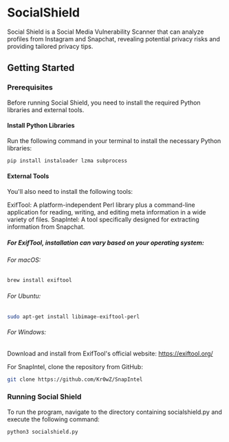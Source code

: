 # SocialShield
Social Shield is a Social Media Vulnerability Scanner that can analyze profiles from Instagram and Snapchat, revealing potential privacy risks and providing tailored privacy tips.

## Getting Started

### Prerequisites
Before running Social Shield, you need to install the required Python libraries and external tools.

#### Install Python Libraries
Run the following command in your terminal to install the necessary Python libraries:

```bash
pip install instaloader lzma subprocess
```

#### External Tools
You'll also need to install the following tools:

ExifTool: A platform-independent Perl library plus a command-line application for reading, writing, and editing meta information in a wide variety of files.
SnapIntel: A tool specifically designed for extracting information from Snapchat.

##### For ExifTool, installation can vary based on your operating system:

###### For macOS:
```bash
brew install exiftool
```

###### For Ubuntu:
```bash
sudo apt-get install libimage-exiftool-perl
```

###### For Windows:
Download and install from ExifTool's official website: https://exiftool.org/

For SnapIntel, clone the repository from GitHub:
```bash
git clone https://github.com/Kr0wZ/SnapIntel
```

### Running Social Shield
To run the program, navigate to the directory containing socialshield.py and execute the following command:
```bash
python3 socialshield.py
```
